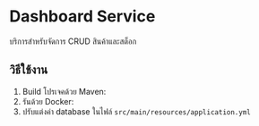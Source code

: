 # Dashboard Service

บริการสำหรับจัดการ CRUD สินค้าและสต็อก

## วิธีใช้งาน

1. Build โปรเจคด้วย Maven:
2. รันด้วย Docker:
3. ปรับแต่งค่า database ในไฟล์ `src/main/resources/application.yml`
